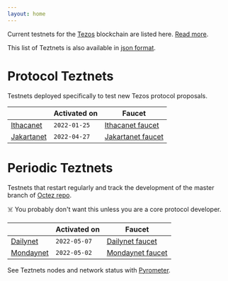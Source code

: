 ```yaml
---
layout: home
---
```


Current testnets for the [Tezos](https://tezos.com) blockchain are listed here. [Read more](about/).

This list of Teztnets is also available in [json format](https://teztnets.xyz/teztnets.json).

# Protocol Teztnets

Testnets deployed specifically to test new Tezos protocol proposals.

| | Activated on | Faucet |
|-------|---------------------|--|
| [Ithacanet](/ithacanet-about) | `2022-01-25` | [Ithacanet faucet](https://teztnets.xyz/ithacanet-faucet) |
| [Jakartanet](/jakartanet-about) | `2022-04-27` | [Jakartanet faucet](https://teztnets.xyz/jakartanet-faucet) |



# Periodic Teztnets

Testnets that restart regularly and track the development of the master branch of [Octez repo](https://gitlab.com/tezos/tezos/).
 
☠️ You probably don't want this unless you are a core protocol developer.

| | Activated on | Faucet |
|-------|---------------------|--|
| [Dailynet](/dailynet-about) | `2022-05-07` | [Dailynet faucet](https://teztnets.xyz/dailynet-2022-05-07-faucet) |
| [Mondaynet](/mondaynet-about) | `2022-05-02` | [Mondaynet faucet](https://teztnets.xyz/mondaynet-2022-05-02-faucet) |




See Teztnets nodes and network status with [Pyrometer](https://pyrometer.teztnets.xyz).

